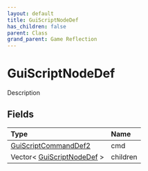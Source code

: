 ```yaml
---
layout: default
title: GuiScriptNodeDef
has_children: false
parent: Class
grand_parent: Game Reflection
---
```

# GuiScriptNodeDef
Description 

## Fields

| Type | Name |
|:----------|:--------------|
| [GuiScriptCommandDef2](/riftbreaker-wiki/docs/game-reflection/components/gui_script_command_def2/) | cmd |
| Vector< [GuiScriptNodeDef](/riftbreaker-wiki/docs/game-reflection/classes/gui_script_node_def/) > | children |

